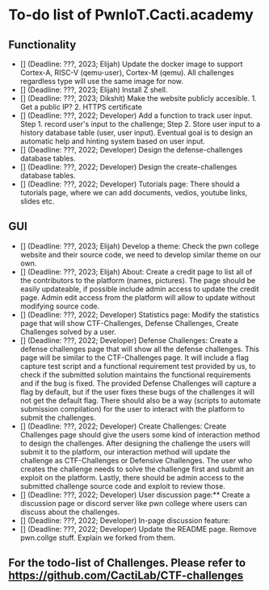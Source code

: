 # To-do list of PwnIoT.Cacti.academy

## Functionality

- [] (Deadline: ???, 2023; Elijah) Update the docker image to support Cortex-A, RISC-V (qemu-user), Cortex-M (qemu). All challenges regardless type will use the same image for now. 
- [] (Deadline: ???, 2023; Elijah) Install Z shell.
- [] (Deadline: ???, 2023; Dikshit) Make the website publicly accesible. 1. Get a public IP? 2. HTTPS certificate
- [] (Deadline: ???, 2022; Developer) Add a function to track user input. Step 1. record user's input to the challenge; Step 2. Store user input to a history database table (user, user input). Eventual goal is to design an automatic help and hinting system based on user input.
- [] (Deadline: ???, 2022; Developer) Design the defense-challenges database tables.
- [] (Deadline: ???, 2022; Developer) Design the create-challenges database tables.
- [] (Deadline: ???, 2022; Developer) Tutorials page: There should a tutorials page, where we can add documents, vedios, youtube links, slides etc.


## GUI

- [] (Deadline: ???, 2023; Elijah) Develop a theme: Check the pwn college website and their source code, we need to develop similar theme on our own.
- [] (Deadline: ???, 2023; Elijah) About: Create a credit page to list all of the contributors to the platform (names, pictures). The page should be easily updateable, if possible include admin access to update the credit page. Admin edit access from the platform will allow to update without modifying source code.
- [] (Deadline: ???, 2022; Developer) Statistics page: Modify the statistics page that will show CTF-Challenges, Defense Challenges, Create Challenges solved by a user.
- [] (Deadline: ???, 2022; Developer) Defense Challenges: Create a defense challenges page that will show all the defense challenges. This page will be similar to the CTF-Challenges page. It will include a flag capture test script and a functional requirement test provided by us, to check if the submitted solution maintains the functional requirements and if the bug is fixed. The provided Defense Challenges will capture a flag by default, but if the user fixes these bugs of the challenges it will not get the default flag. There should also be a way (scripts to automate submission compilation) for the user to interact with the platform to submit the challenges.
- [] (Deadline: ???, 2022; Developer) Create Challenges: Create Challenges page should give the users some kind of interaction method to design the challenges. After designing the challenge the users will submit it to the platform, our interaction method will update the challenge as CTF-Challenges or Defensive Challenges. The user who creates the challenge needs to solve the challenge first and submit an exploit on the platform. Lastly, there should be admin access to the submitted challenge source code and exploit to review those.
- [] (Deadline: ???, 2022; Developer) User discussion page:** Create a discussion page or discord server like pwn college where users can discuss about the challenges.
- [] (Deadline: ???, 2022; Developer) In-page discussion feature:
- [] (Deadline: ???, 2022; Developer) Update the README page. Remove pwn.collge stuff. Explain we forked from them.

## For the todo-list of Challenges. Please refer to https://github.com/CactiLab/CTF-challenges